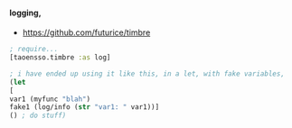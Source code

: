 #### logging,
* https://github.com/futurice/timbre
```clojure
; require...  
[taoensso.timbre :as log]

; i have ended up using it like this, in a let, with fake variables,
(let 
[
var1 (myfunc "blah")
fake1 (log/info (str "var1: " var1))]
() ; do stuff)


```
